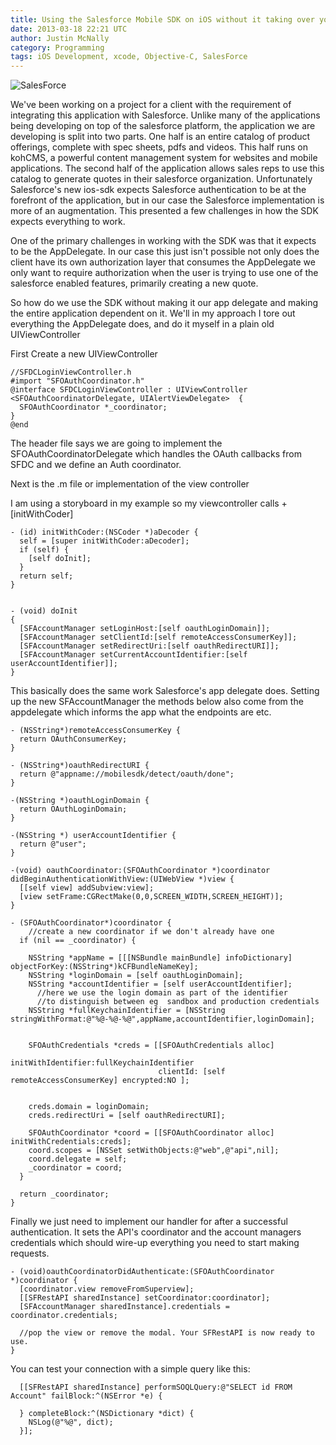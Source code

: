 ```yaml
---
title: Using the Salesforce Mobile SDK on iOS without it taking over your app.
date: 2013-03-18 22:21 UTC
author: Justin McNally
category: Programming
tags: iOS Development, xcode, Objective-C, SalesForce
---
```


![SalesForce](http://cl.ly/ZhOj/Authorization.png)

We've been working on a project for a client with the requirement of integrating this application with Salesforce. Unlike many of the applications being developing on top of the salesforce platform, the application we are developing is split into two parts. One half is an entire catalog of product offerings, complete with spec sheets, pdfs and videos. This half runs on kohCMS, a powerful content management system for websites and mobile applications. The second half of the application allows sales reps to use this catalog to generate quotes in their salesforce organization. Unfortunately Salesforce's new ios-sdk expects Salesforce authentication to be at the forefront of the application, but in our case the Salesforce implementation is more of an augmentation. This presented a few challenges in how the SDK expects everything to work.

One of the primary challenges in working with the SDK was that it expects to be the AppDelegate. In our case this just isn't possible not only does the client have its own authorization layer that consumes the AppDelegate we only want to require authorization when the user is trying to use one of the salesforce enabled features, primarily creating a new quote. 

So how do we use the SDK without making it our app delegate and making the entire application dependent on it. We'll in my approach I tore out everything the AppDelegate does, and do it myself in a plain old UIViewController

First Create a new UIViewController

```
//SFDCLoginViewController.h
#import "SFOAuthCoordinator.h"
@interface SFDCLoginViewController : UIViewController <SFOAuthCoordinatorDelegate, UIAlertViewDelegate>  { 
  SFOAuthCoordinator *_coordinator;
}
@end
```

The header file says we are going to implement the SFOAuthCoordinatorDelegate which handles the OAuth callbacks from SFDC and we define an Auth coordinator. 

Next is the .m file or implementation of the view controller

I am using a storyboard in my example so my viewcontroller calls +[initWithCoder]

```
- (id) initWithCoder:(NSCoder *)aDecoder {
  self = [super initWithCoder:aDecoder];
  if (self) {
    [self doInit];
  }
  return self;
}


- (void) doInit
{
  [SFAccountManager setLoginHost:[self oauthLoginDomain]];
  [SFAccountManager setClientId:[self remoteAccessConsumerKey]];
  [SFAccountManager setRedirectUri:[self oauthRedirectURI]];
  [SFAccountManager setCurrentAccountIdentifier:[self userAccountIdentifier]];
}

```

This basically does the same work Salesforce's app delegate does. Setting up the new SFAccountManager the methods below also come from the appdelegate which informs the app what the endpoints are etc.

```
- (NSString*)remoteAccessConsumerKey {
  return OAuthConsumerKey;
}

- (NSString*)oauthRedirectURI {
  return @"appname://mobilesdk/detect/oauth/done";
}

-(NSString *)oauthLoginDomain {
  return OAuthLoginDomain;
}

-(NSString *) userAccountIdentifier {
  return @"user";
}

-(void) oauthCoordinator:(SFOAuthCoordinator *)coordinator didBeginAuthenticationWithView:(UIWebView *)view {
  [[self view] addSubview:view];
  [view setFrame:CGRectMake(0,0,SCREEN_WIDTH,SCREEN_HEIGHT)];
}

- (SFOAuthCoordinator*)coordinator {
    //create a new coordinator if we don't already have one
  if (nil == _coordinator) {
    
    NSString *appName = [[[NSBundle mainBundle] infoDictionary] objectForKey:(NSString*)kCFBundleNameKey];
    NSString *loginDomain = [self oauthLoginDomain];
    NSString *accountIdentifier = [self userAccountIdentifier];
      //here we use the login domain as part of the identifier
      //to distinguish between eg  sandbox and production credentials
    NSString *fullKeychainIdentifier = [NSString stringWithFormat:@"%@-%@-%@",appName,accountIdentifier,loginDomain];
    
    
    SFOAuthCredentials *creds = [[SFOAuthCredentials alloc]
                                 initWithIdentifier:fullKeychainIdentifier
                                 clientId: [self remoteAccessConsumerKey] encrypted:NO ];
    
    
    creds.domain = loginDomain;
    creds.redirectUri = [self oauthRedirectURI];
    
    SFOAuthCoordinator *coord = [[SFOAuthCoordinator alloc] initWithCredentials:creds];
    coord.scopes = [NSSet setWithObjects:@"web",@"api",nil];
    coord.delegate = self;
    _coordinator = coord;
  }
  
  return _coordinator;
}
```

Finally we just need to implement our handler for after a successful authentication. It sets the API's coordinator and the account managers credentials which should wire-up everything you need to start making requests.

```
- (void)oauthCoordinatorDidAuthenticate:(SFOAuthCoordinator *)coordinator {
  [coordinator.view removeFromSuperview];
  [[SFRestAPI sharedInstance] setCoordinator:coordinator];
  [SFAccountManager sharedInstance].credentials = coordinator.credentials;
  
  //pop the view or remove the modal. Your SFRestAPI is now ready to use.  
}
```

You can test your connection with a simple query like this:

```
  [[SFRestAPI sharedInstance] performSOQLQuery:@"SELECT id FROM Account" failBlock:^(NSError *e) {
    
  } completeBlock:^(NSDictionary *dict) {
    NSLog(@"%@", dict);
  }];
```